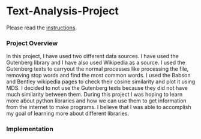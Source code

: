 # Text-Analysis-Project
 
Please read the [instructions](instructions.md).
### Project Overview 
In this project, I have used two different data sources. I have used the Gutenberg library and I have also used 
Wikipedia as a source. I used the Gutenberg texts to carryout the normal processes like processing the file, removing stop words 
and find the most common words. I used the Babson and Bentley wikipedia pages to check their cosine similarity and plot it using MDS. 
I decided to not use the Gutenberg texts because they did not have much similarity between them. During this project I was hoping to learn 
more about python libraries and how we can use them to get information from the internet to make programs. I believe that I was able to 
accomplish my goal of learning more about different libraries. 

### Implementation 
